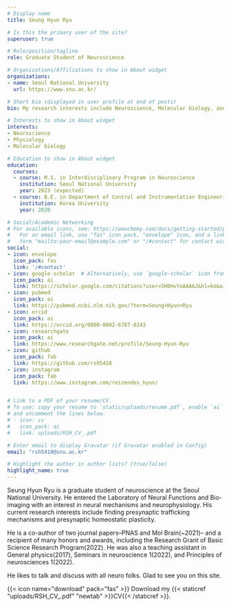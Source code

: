 ```yaml
---
# Display name
title: Seung Hyun Ryu

# Is this the primary user of the site?
superuser: true

# Role/position/tagline
role: Graduate Student of Neuroscience

# Organizations/Affiliations to show in About widget
organizations:
- name: Seoul National University
  url: https://www.snu.ac.kr/

# Short bio (displayed in user profile at end of posts)
bio: My research interests include Neuroscience, Molecular biology, and Bio-imaging.

# Interests to show in About widget
interests:
- Neuroscience
- Physiology
- Molecular biology

# Education to show in About widget
education:
  courses:
  - course: M.S. in Interdisciplinary Program in Neuroscience 
    institution: Seoul National University 
    year: 2023 (expected)
  - course: B.E. in Department of Control and Instrumentation Engineering and Department of Biomedical Engineering (double major)
    institution: Korea University
    year: 2020

# Social/Academic Networking
# For available icons, see: https://wowchemy.com/docs/getting-started/page-builder/#icons
#   For an email link, use "fas" icon pack, "envelope" icon, and a link in the
#   form "mailto:your-email@example.com" or "/#contact" for contact widget.
social:
- icon: envelope
  icon_pack: fas
  link: '/#contact'
- icon: google-scholar  # Alternatively, use `google-scholar` icon from `ai` icon pack
  icon_pack: ai
  link: https://scholar.google.com/citations?user=5H0HvYoAAAAJ&hl=ko&oi=ao
- icon: pubmed
  icon_pack: ai	
  link: https://pubmed.ncbi.nlm.nih.gov/?term=Seung+Hyun+Ryu
- icon: orcid
  icon_pack: ai	
  link: https://orcid.org/0000-0002-6787-8243
- icon: researchgate
  icon_pack: ai	
  link: https://www.researchgate.net/profile/Seung-Hyun-Ryu
- icon: github
  icon_pack: fab
  link: https://github.com/rsh5410
- icon: instagram
  icon_pack: fab
  link: https://www.instagram.com/reizendes_hyun/


# Link to a PDF of your resume/CV.
# To use: copy your resume to `static/uploads/resume.pdf`, enable `ai` icons in `params.toml`, 
# and uncomment the lines below.
# - icon: cv
#   icon_pack: ai
#   link: uploads/RSH_CV_.pdf

# Enter email to display Gravatar (if Gravatar enabled in Config)
email: "rsh5410@snu.ac.kr"

# Highlight the author in author lists? (true/false)
highlight_name: true
---
```


Seung Hyun Ryu is a graduate student of neuroscience at the Seoul National University. He entered the Laboratory of Neural Functions and Bio-imaging with an interest in neural mechanisms and neurophysiology. His current research interests include finding presynaptic trafficking mechanisms and presynaptic homeostatic plasticity.

He is a co-author of two journal papers–PNAS and Mol Brain(~2021)– and a recipient of many honors and awards, including the Research Grant of Basic Science Research Program(2022). He was also a teaching assistant in General physics(2017), Seminars in neuroscience 1(2022), and Principles of neurosciences 1(2022).

He likes to talk and discuss with all neuro folks. Glad to see you on this site.

{{< icon name="download" pack="fas" >}} Download my {{< staticref "uploads/RSH_CV_.pdf" "newtab" >}}CV{{< /staticref >}}.
